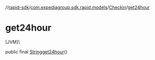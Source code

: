 //[rapid-sdk](../../../index.md)/[com.expediagroup.sdk.rapid.models](../index.md)/[Checkin](index.md)/[get24hour](get24hour.md)

# get24hour

[JVM]\

public final [String](https://docs.oracle.com/javase/8/docs/api/java/lang/String.html)[get24hour](get24hour.md)()
